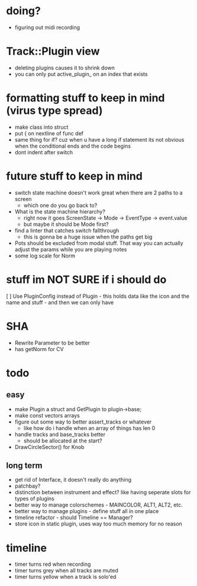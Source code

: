 # doing?
- figuring out midi recording


# Track::Plugin view
- deleting plugins causes it to shrink down
- you can only put active_plugin_ on an index that exists

# formatting stuff to keep in mind (virus type spread)
- make class into struct 
- put { on nextline of func def
- same thing for if? cuz when u have a long if statement its not obvious when the conditional ends and the code begins
- dont indent after switch

# future stuff to keep in mind
- switch state machine doesn't work great when there are 2 paths to a screen
    - which one do you go back to?
- What is the state machine hierarchy?
    - right now it goes ScreenState -> Mode -> EventType -> event.value
    - but maybe it should be Mode first?
- find a linter that catches switch fallthrough
    - this is gonna be a huge issue when the paths get big
- Pots should be excluded from modal stuff. That way you can actually adjust the params while you are playing notes
- some log scale for Norm

# stuff im NOT SURE if i should do
[ ] Use PluginConfig instead of Plugin
    - this holds data like the icon and the name and stuff
    - and then we can only have 

# SHA
- Rewrite Parameter to be better
- has getNorm for CV

# todo
## easy
- make Plugin a struct and GetPlugin to plugin->base;
- make const vectors arrays
- figure out some way to better assert_tracks or whatever
    - like how do i handle when an array of things has len 0
- handle tracks and base_tracks better
    - should be allocated at the start?
- DrawCircleSector() for Knob


## long term
- get rid of Interface, it doesn't really do anything
- patchbay?
- distinction between instrument and effect? like having seperate slots for types of plugins
- better way to manage colorschemes - MAINCOLOR, ALT1, ALT2, etc.
- better way to manage plugins - define stuff all in one place
- timeline refactor - should Timeline == Manager?
- store icon in static plugin, uses way too much memory for no reason

# timeline
- timer turns red when recording
- timer turns grey when all tracks are muted
- timer turns yellow when a track is solo'ed
